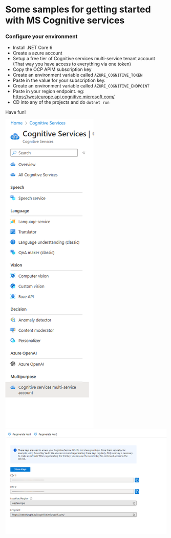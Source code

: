 ﻿# Some samples for getting started with MS Cognitive services


### Configure your environment

- Install .NET Core 6
- Create a azure account
- Setup a free tier of Cognitive services multi-service tenant account (That way you have access to everything via one token)
- Copy the OCP APIM subscription key
- Create an environment variable called `AZURE_COGNITIVE_TOKEN`
- Paste in the value for your subscription key.
- Create an environment variable called `AZURE_COGNITIVE_ENDPOINT`
- Paste in your region endpoint. eg: https://westeurope.api.cognitive.microsoft.com/
- CD into any of the projects and do `dotnet run`


Have fun!

![Services overview](screenshots/cognitive_panel.png)
![Services overview](screenshots/apim_subscription_key.png)